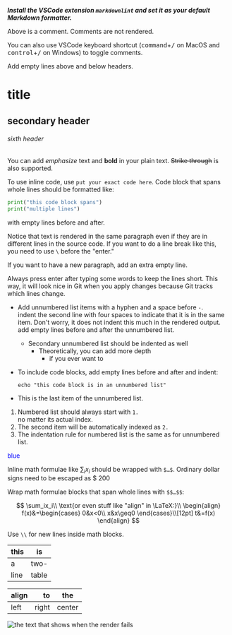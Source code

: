 ***Install the VSCode extension `markdownlint`
and set it as your default Markdown formatter.***

<!-- Do comments like this -->
Above is a comment. Comments are not rendered.

You can also use VSCode keyboard shortcut
(<kbd>command</kbd>+<kbd>/</kbd> on MacOS
and <kbd>control</kbd>+<kbd>/</kbd> on Windows)
to toggle comments.

Add empty lines above and below headers.

# title

## secondary header

###### sixth header

You can add *emphasize* text and **bold** in your plain text.
~~Strike through~~ is also supported.

To use inline code, use `put your exact code here`.
Code block that spans whole lines should be formatted like:

```python
print("this code block spans")
print("multiple lines")
```

with empty lines before and after.

Notice that text is rendered in the same paragraph
even if they are in different lines in the source code.
If you want to do a line break like this,\
you need to use `\` before the "enter."

If you want to have a new paragraph,
add an extra empty line.

Always press enter after typing some words to keep the lines short.
This way, it will look nice in Git when you apply changes
because Git tracks which lines change.

- Add unnumbered list items with a hyphen and a space before `-`.\
    indent the second line with four spaces to indicate
    that it is in the same item.
    Don't worry, it does not indent this much in the rendered output.\
    add empty lines before and after the unnumbered list.
    - Secondary unnumbered list should be indented as well
        - Theoretically, you can add more depth
            - if you ever want to
- To include code blocks, add empty lines before and after and indent:

    ```shell
    echo "this code block is in an unnumbered list"
    ```

- This is the last item of the unnumbered list.

1. Numbered list should always start with `1.`\
    no matter its actual index.
1. The second item will be automatically indexed as `2.`
1. The indentation rule for numbered list is the same as for unnumbered list.

<span style="color:blue">blue</span>

Inline math formulae like $\sum_ix_i$
should be wrapped with `$…$`.
Ordinary dollar signs need to be escaped as \$ 200

Wrap math formulae blocks that span whole lines with `$$…$$`:

$$
\sum_ix_i\\
\text{or even stuff like "align" in \LaTeX:}\\
\begin{align}
    f(x)&=\begin{cases}
        0&x<0\\
        x&x\geq0
    \end{cases}\\[12pt]
    t&=f(x)
\end{align}
$$

Use `\\` for new lines inside math blocks.

this|is
-|-
a|two-
line|table

align|to|the
|-|-:|:-:
left|right|center

![the text that shows when the render fails](path-of-the-picture "what you see when hovering over it")
<!-- it is broken because there is no picture in the path -->
